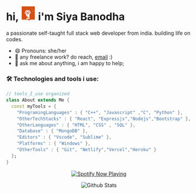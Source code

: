 # hi, <img src="https://github.com/sia162/sia162/blob/main/giphy.gif" width="40"> i'm Siya Banodha
a passionate self-taught full stack web developer from india. building life on codes. 

- 😄 Pronouns: she/her
- 💼 any freelance work? do reach, [email](mailto:siyabanodha@gmail.com) :)
- 💬 ask me about anything, i am happy to help;

### 🛠 Technologies and tools i use:
```dart 
// tools_I_use organized
class About extends Me { 
  const myTools = {  
    "ProgramingLanguages" : { "C++", "Javascript" ,"C", "Python" },
    "OtherTechStacks" : { "React", "Expressjs","Nodejs","Bootstrap" },
    "OtherLanguages" : { "HTML", "CSS" , "SQL" },
    "Database" : { "MongoDB" },
    "Editors" : { "Vscode", "Sublime" },
    "Platforms" : { "Windows" },
    "OtherTools" : { "Git", "Netlify","Vercel","Heroku" }
  };
}
```

<div align="center">
  <a href="https://spotify-github-profile.vercel.app/api/view?uid=31wzkpih2ypb3jdgfggphsydrzsu&redirect=true">
    <img src="https://spotify-github-profile.vercel.app/api/view?uid=31wzkpih2ypb3jdgfggphsydrzsu&cover_image=false&theme=default&show_offline=false&background_color=121212&interchange=true&bar_color=53b14f&bar_color_cover=true" alt="Spotify Now Playing" align="center">
  </a>
</div>



<p align="center">
  <img src="https://raw.githubusercontent.com/mayhemantt/mayhemantt/Update/svg/Bottom.svg" alt="Github Stats" />
</p>
